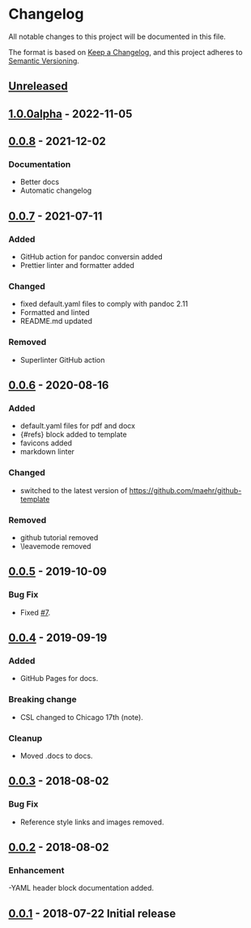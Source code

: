 # Changelog

All notable changes to this project will be documented in this file.

The format is based on [Keep a Changelog](https://keepachangelog.com/en/1.0.0/),
and this project adheres to [Semantic Versioning](https://semver.org/spec/v2.0.0.html).

## [Unreleased](https://github.com/maehr/academic-pandoc-template/compare/...HEAD)

## [1.0.0alpha](https://github.com/maehr/academic-pandoc-template/tree/v1.0.0alpha) - 2022-11-05

## [0.0.8](https://github.com/maehr/academic-pandoc-template/tree/v0.0.8) - 2021-12-02

### Documentation

- Better docs
- Automatic changelog

## [0.0.7](https://github.com/maehr/academic-pandoc-template/tree/v0.0.7) - 2021-07-11

### Added

- GitHub action for pandoc conversin added
- Prettier linter and formatter added

### Changed

- fixed default.yaml files to comply with pandoc 2.11
- Formatted and linted
- README.md updated

### Removed

- Superlinter GitHub action

## [0.0.6](https://github.com/maehr/academic-pandoc-template/tree/v0.0.6) - 2020-08-16

### Added

- default.yaml files for pdf and docx
- {#refs} block added to template
- favicons added
- markdown linter

### Changed

- switched to the latest version of <https://github.com/maehr/github-template>

### Removed

- github tutorial removed
- \leavemode removed

## [0.0.5](https://github.com/maehr/academic-pandoc-template/tree/v0.0.5) - 2019-10-09

### Bug Fix

- Fixed [#7](https://github.com/maehr/academic-pandoc-template/issues/7).

## [0.0.4](https://github.com/maehr/academic-pandoc-template/tree/v0.0.4) - 2019-09-19

### Added

- GitHub Pages for docs.

### Breaking change

- CSL changed to Chicago 17th (note).

### Cleanup

- Moved .docs to docs.

## [0.0.3](https://github.com/maehr/academic-pandoc-template/tree/v0.0.3) - 2018-08-02

### Bug Fix

- Reference style links and images removed.

## [0.0.2](https://github.com/maehr/academic-pandoc-template/tree/v0.0.2) - 2018-08-02

### Enhancement

-YAML header block documentation added.

## [0.0.1](https://github.com/maehr/academic-pandoc-template/tree/v0.0.1) - 2018-07-22 Initial release

